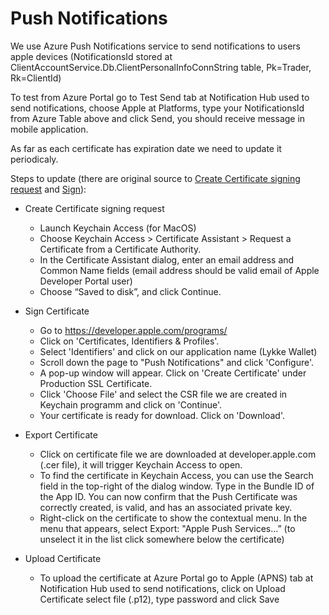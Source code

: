 # Push Notifications

We use Azure Push Notifications service to send notifications to users apple devices (NotificationsId stored at ClientAccountService.Db.ClientPersonalInfoConnString table, Pk=Trader, Rk=ClientId)

To test from Azure Portal go to Test Send tab at Notification Hub used to send notifications, choose Apple at Platforms, type your NotificationsId from Azure Table above and click Send, you should receive message in mobile application.

As far as each certificate has expiration date we need to update it periodicaly.

Steps to update (there are original source to [Create Certificate signing request](https://help.apple.com/developer-account/#/devbfa00fef7) and [Sign](https://customersupport.doubledutch.me/hc/en-us/articles/229495568-iOS-How-to-Create-a-Push-Notification-Certificate)):

* Create Certificate signing request
  * Launch Keychain Access (for MacOS)
  * Choose Keychain Access > Certificate Assistant > Request a Certificate from a Certificate Authority.
  * In the Certificate Assistant dialog, enter an email address and Common Name fields (email address should be valid email of Apple Developer Portal user)
  * Choose “Saved to disk”, and click Continue.

* Sign Certificate
  * Go to https://developer.apple.com/programs/
  * Click on 'Certificates, Identifiers & Profiles'.
  * Select 'Identifiers' and click on our application name (Lykke Wallet)
  * Scroll down the page to "Push Notifications" and click 'Configure'.
  * A pop-up window will appear. Click on 'Create Certificate' under Production SSL Certificate.
  * Click 'Choose File' and select the CSR file we are created in Keychain programm and click on 'Continue'.
  * Your certificate is ready for download. Click on 'Download'.

* Export Certificate
  * Click on certificate file we are downloaded at developer.apple.com (.cer file), it will trigger Keychain Access to open.
  * To find the certificate in Keychain Access, you can use the Search field in the top-right of the dialog window. Type in the Bundle ID of the App ID. You can now confirm that the Push Certificate was correctly created, is valid, and has an associated private key.
  * Right-click on the certificate to show the contextual menu. In the menu that appears, select Export: "Apple Push Services...” (to unselect it in the list click somewhere below the certificate)

* Upload Certificate
  * To upload the certificate at Azure Portal go to Apple (APNS) tab at Notification Hub used to send notifications, click on Upload Certificate select file (.p12), type password and click Save

